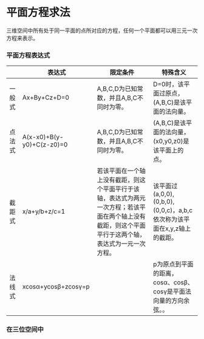 # 平面方程求法

三维空间中所有处于同一平面的点所对应的方程，任何一个平面都可以用三元一次方程来表示。


### 平面方程表达式

|        | 表达式                    | 限定条件                                                                                                                                             | 特殊含义                                                                |
| ------ | ------------------------- | ---------------------------------------------------------------------------------------------------------------------------------------------------- | ----------------------------------------------------------------------- |
| 一般式 | Ax+By+Cz+D=0              | A,B,C,D为已知常数，并且A,B,C不同时为零。                                                                                                             | D=0时，该平面过原点，(A,B,C)是该平面的法向量。                          |
| 点法式 | A(x-x0)+B(y-y0)+C(z-z0)=0 | A,B,C,D为已知常数，并且A,B,C不同时为零。                                                                                                             | (A,B,C)是该平面的法向量，(x0,y0,z0)是该平面上的点。                     |
| 截距式 | x/a+y/b+z/c=1             | 若该平面在一个轴上没有截距，则这个平面平行于该轴，表达式为两元一次方程；若该平面在两个轴上没有截距，则这个平面平行于这两个轴，表达式为一元一次方程。 | 该平面过(a,0,0),(0,b,0),(0,0,c)，a,b,c依次称为该平面在x,y,z轴上的截距。 |
| 法线式 | xcosα+ycosβ+zcosγ=p    |                                                                                                                                                      | p为原点到平面的距离，cosα、cosβ、cosγ是平面法向量的方向余弦。。      |

### 在三位空间中
